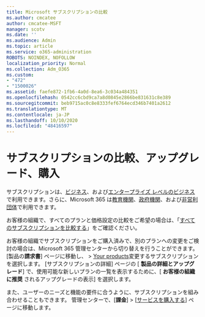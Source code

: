 ```yaml
---
title: Microsoft サブスクリプションの比較
ms.author: cmcatee
author: cmcatee-MSFT
manager: scotv
ms.date: ''
ms.audience: Admin
ms.topic: article
ms.service: o365-administration
ROBOTS: NOINDEX, NOFOLLOW
localization_priority: Normal
ms.collection: Adm_O365
ms.custom:
- "472"
- "1500026"
ms.assetid: faefe872-1fb6-4a0d-8ea6-3c034a484351
ms.openlocfilehash: 0542cc6cbd9ca7a8d0845e2866be831631c8e389
ms.sourcegitcommit: beb9715ac0c8e8333fef6764ecd346b7401a2612
ms.translationtype: MT
ms.contentlocale: ja-JP
ms.lasthandoff: 10/10/2020
ms.locfileid: "48416597"
---
```

# <a name="compare-upgrade-or-purchase-subscriptions"></a>サブスクリプションの比較、アップグレード、購入
  
サブスクリプションは、[ビジネス](https://www.microsoft.com/microsoft-365/business/compare-all-microsoft-365-business-products?tab=2&rtc=1)、および[エンタープライズ レベルのビジネス](https://www.microsoft.com/microsoft-365/enterprise/compare-office-365-plans?rtc=1)で利用できます。さらに、Microsoft 365 は[教育機関](https://www.microsoft.com/microsoft-365/academic/compare-office-365-education-plans?rtc=1&activetab=tab%3aprimaryr1)、[政府機関](https://www.microsoft.com/microsoft-365/government/compare-office-365-government-plans?rtc=1)、および[非営利団体](https://www.microsoft.com/microsoft-365/nonprofit/office-365-nonprofit-plans-and-pricing?&rtc=1&activetab=tab%3aprimaryr1)で利用できます。
  
お客様の組織で、すべてのプランと価格設定の比較をご希望の場合は、「[すべてのサブスクリプションを比較する](https://www.microsoft.com/microsoft-365/enterprise/compare-office-365-plans?rtc=1)」をご確認ください。
  
お客様の組織でサブスクリプションをご購入済みで、別のプランへの変更をご検討の場合は、Microsoft 365 管理センターから切り替えを行うことができます。 [製品の**請求書**] ページに移動し、 \> [Your products](https://go.microsoft.com/fwlink/p/?linkid=842054)変更するサブスクリプションを選択します。 [サブスクリプションの詳細] ページの [ **製品の詳細とアップグレード**] で、使用可能な新しいプランの一覧を表示するために、[ **お客様の組織に推奨** されるアップグレードの表示] を選択します。
  
また、ユーザーのニーズと機能の要件に合うように、サブスクリプションを組み合わせることもできます。 管理センターで、[**課金**] \> [[サービスを購入する](https://go.microsoft.com/fwlink/p/?linkid=868433)] ページに移動します。 